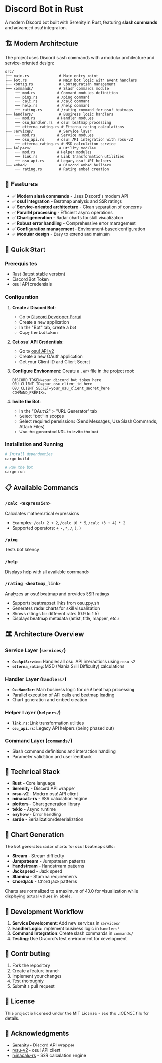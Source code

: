 # Discord Bot in Rust

A modern Discord bot built with Serenity in Rust, featuring **slash commands** and advanced osu! integration.

## 🏗️ Modern Architecture

The project uses Discord slash commands with a modular architecture and service-oriented design:

```
src/
├── main.rs              # Main entry point
├── bot.rs               # Main bot logic with event handlers
├── config.rs            # Configuration management
├── commands/            # Slash commands module
│   ├── mod.rs          # Command modules definition
│   ├── ping.rs         # /ping command
│   ├── calc.rs         # /calc command
│   ├── help.rs         # /help command
│   └── rating.rs       # /rating command for osu! beatmaps
├── handlers/            # Business logic handlers
│   ├── mod.rs          # Handler modules
│   ├── osu_handler.rs  # osu! beatmap processing
│   └── etterna_rating.rs # Etterna rating calculations
├── services/            # Service layer
│   ├── mod.rs          # Service modules
│   ├── osu_api.rs      # osu! API integration with rosu-v2
│   └── etterna_rating.rs # MSD calculation service
├── helpers/             # Utility modules
│   ├── mod.rs          # Helper modules
│   ├── link.rs         # Link transformation utilities
│   └── osu_api.rs      # Legacy osu! API helpers
└── embed/               # Discord embed builders
    └── rating.rs        # Rating embed creation
```

## 🎯 Features

- ✅ **Modern slash commands** - Uses Discord's modern API
- ✅ **osu! Integration** - Beatmap analysis and SSR ratings
- ✅ **Service-oriented architecture** - Clean separation of concerns
- ✅ **Parallel processing** - Efficient async operations
- ✅ **Chart generation** - Radar charts for skill visualization
- ✅ **Robust error handling** - Comprehensive error management
- ✅ **Configuration management** - Environment-based configuration
- ✅ **Modular design** - Easy to extend and maintain

## 🚀 Quick Start

### Prerequisites

- Rust (latest stable version)
- Discord Bot Token
- osu! API credentials

### Configuration

1. **Create a Discord Bot**:
   - Go to [Discord Developer Portal](https://discord.com/developers/applications)
   - Create a new application
   - In the "Bot" tab, create a bot
   - Copy the bot token

2. **Get osu! API Credentials**:
   - Go to [osu! API v2](https://osu.ppy.sh/docs/index.html)
   - Create a new OAuth application
   - Get your Client ID and Client Secret

3. **Configure Environment**:
   Create a `.env` file in the project root:
   ```env
   DISCORD_TOKEN=your_discord_bot_token_here
   OSU_CLIENT_ID=your_osu_client_id_here
   OSU_CLIENT_SECRET=your_osu_client_secret_here
   COMMAND_PREFIX=.
   ```

4. **Invite the Bot**:
   - In the "OAuth2" > "URL Generator" tab
   - Select "bot" in scopes
   - Select required permissions (Send Messages, Use Slash Commands, Attach Files)
   - Use the generated URL to invite the bot

### Installation and Running

```bash
# Install dependencies
cargo build

# Run the bot
cargo run
```

## 📋 Available Commands

### `/calc <expression>`
Calculates mathematical expressions
- Examples: `/calc 2 + 2`, `/calc 10 * 5`, `/calc (3 + 4) * 2`
- Supported operators: `+`, `-`, `*`, `/`, `(`, `)`

### `/ping`
Tests bot latency

### `/help`
Displays help with all available commands

### `/rating <beatmap_link>`
Analyzes an osu! beatmap and provides SSR ratings
- Supports beatmapset links from osu.ppy.sh
- Generates radar charts for skill visualization
- Shows ratings for different rates (0.9 to 1.5)
- Displays beatmap metadata (artist, title, mapper, etc.)

## 🏛️ Architecture Overview

### Service Layer (`services/`)
- **`OsuApiService`**: Handles all osu! API interactions using `rosu-v2`
- **`etterna_rating`**: MSD (Mania Skill Difficulty) calculations

### Handler Layer (`handlers/`)
- **`OsuHandler`**: Main business logic for osu! beatmap processing
- Parallel execution of API calls and beatmap loading
- Chart generation and embed creation

### Helper Layer (`helpers/`)
- **`link.rs`**: Link transformation utilities
- **`osu_api.rs`**: Legacy API helpers (being phased out)

### Command Layer (`commands/`)
- Slash command definitions and interaction handling
- Parameter validation and user feedback

## 🔧 Technical Stack

- **Rust** - Core language
- **Serenity** - Discord API wrapper
- **rosu-v2** - Modern osu! API client
- **minacalc-rs** - SSR calculation engine
- **plotters** - Chart generation library
- **tokio** - Async runtime
- **anyhow** - Error handling
- **serde** - Serialization/deserialization

## 🎨 Chart Generation

The bot generates radar charts for osu! beatmap skills:
- **Stream** - Stream difficulty
- **Jumpstream** - Jumpstream patterns
- **Handstream** - Handstream patterns
- **Jackspeed** - Jack speed
- **Stamina** - Stamina requirements
- **Chordjack** - Chord jack patterns

Charts are normalized to a maximum of 40.0 for visualization while displaying actual values in labels.

## 🔄 Development Workflow

1. **Service Development**: Add new services in `services/`
2. **Handler Logic**: Implement business logic in `handlers/`
3. **Command Integration**: Create slash commands in `commands/`
4. **Testing**: Use Discord's test environment for development

## 📝 Contributing

1. Fork the repository
2. Create a feature branch
3. Implement your changes
4. Test thoroughly
5. Submit a pull request

## 📄 License

This project is licensed under the MIT License - see the LICENSE file for details.

## 🤝 Acknowledgments

- [Serenity](https://github.com/serenity-rs/serenity) - Discord API wrapper
- [rosu-v2](https://github.com/rosu-rs/rosu-v2) - osu! API client
- [minacalc-rs](https://github.com/etternagame/minacalc-rs) - SSR calculation engine
